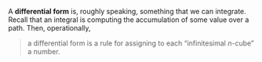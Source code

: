 A **differential form** is, roughly speaking, something that we can integrate. Recall that an integral is computing the accumulation of some value over a path. Then, operationally,

> a differential form is a rule for assigning to each “infinitesimal $n$-cube” a number.
